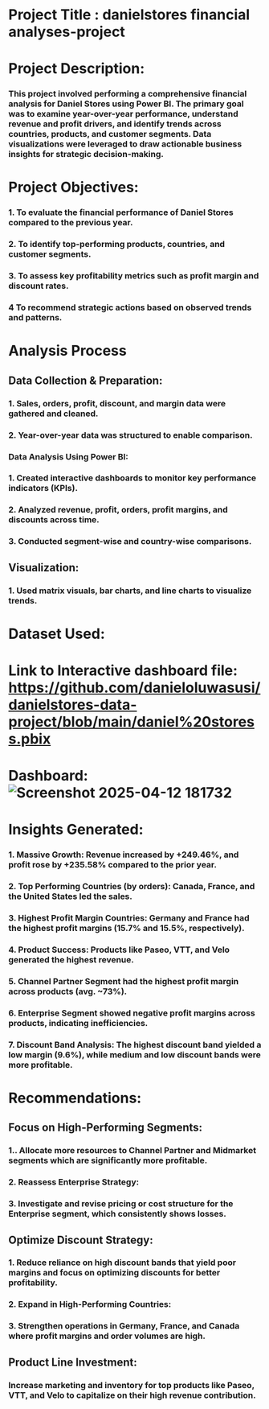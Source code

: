 # Project Title : danielstores financial analyses-project

# Project Description:
### This project involved performing a comprehensive financial analysis for Daniel Stores using Power BI. The primary goal was to examine year-over-year performance, understand revenue and profit drivers, and identify trends across countries, products, and customer segments. Data visualizations were leveraged to draw actionable business insights for strategic decision-making.

# Project Objectives:
### 1. To evaluate the financial performance of Daniel Stores compared to the previous year.

### 2. To identify top-performing products, countries, and customer segments.

### 3. To assess key profitability metrics such as profit margin and discount rates.

### 4 To recommend strategic actions based on observed trends and patterns.

# Analysis Process
## Data Collection & Preparation:

### 1. Sales, orders, profit, discount, and margin data were gathered and cleaned.

### 2. Year-over-year data was structured to enable comparison.

### Data Analysis Using Power BI:

### 1. Created interactive dashboards to monitor key performance indicators (KPIs).

### 2. Analyzed revenue, profit, orders, profit margins, and discounts across time.

### 3. Conducted segment-wise and country-wise comparisons.

## Visualization:

### 1. Used matrix visuals, bar charts, and line charts to visualize trends.

# Dataset Used:
# Link to Interactive dashboard file: https://github.com/danieloluwasusi/danielstores-data-project/blob/main/daniel%20storess.pbix
#  Dashboard: ![Screenshot 2025-04-12 181732](https://github.com/user-attachments/assets/d3d65722-7971-4704-b08b-6157e8bd8cb9)


# Insights Generated:
### 1. Massive Growth: Revenue increased by +249.46%, and profit rose by +235.58% compared to the prior year.

### 2. Top Performing Countries (by orders): Canada, France, and the United States led the sales.

### 3. Highest Profit Margin Countries: Germany and France had the highest profit margins (15.7% and 15.5%, respectively).

### 4. Product Success: Products like Paseo, VTT, and Velo generated the highest revenue.

### 5. Channel Partner Segment had the highest profit margin across products (avg. ~73%).

### 6. Enterprise Segment showed negative profit margins across products, indicating inefficiencies.

### 7. Discount Band Analysis: The highest discount band yielded a low margin (9.6%), while medium and low discount bands were more profitable.

# Recommendations:
## Focus on High-Performing Segments:

### 1.. Allocate more resources to Channel Partner and Midmarket segments which are significantly more profitable.

### 2. Reassess Enterprise Strategy:

### 3. Investigate and revise pricing or cost structure for the Enterprise segment, which consistently shows losses.

## Optimize Discount Strategy:

### 1. Reduce reliance on high discount bands that yield poor margins and focus on optimizing discounts for better profitability.

### 2. Expand in High-Performing Countries:

### 3. Strengthen operations in Germany, France, and Canada where profit margins and order volumes are high.

## Product Line Investment:

### Increase marketing and inventory for top products like Paseo, VTT, and Velo to capitalize on their high revenue contribution.
